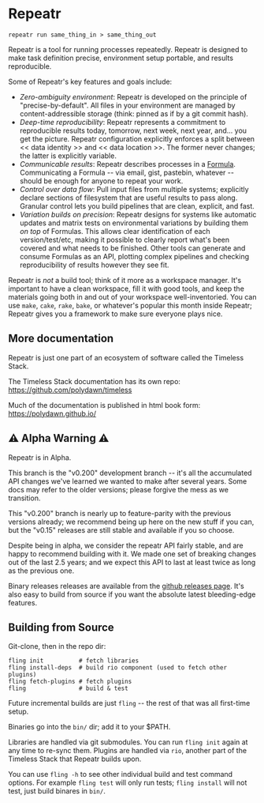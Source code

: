 Repeatr
=======

```
repeatr run same_thing_in > same_thing_out
```

Repeatr is a tool for running processes repeatedly.  Repeatr is designed to make task definition precise, environment setup portable, and results reproducible.

Some of Repeatr's key features and goals include:

- *Zero-ambiguity environment*: Repeatr is developed on the principle of "precise-by-default".  All files in your environment are managed by content-addressible storage (think: pinned as if by a git commit hash).
- *Deep-time reproducibility*: Repeatr represents a commitment to reproducible results today, tomorrow, next week, next year, and... you get the picture.  Repeatr configuration explicitly enforces a split between << data identity >> and << data location >>.  The former never changes; the latter is explicitly variable.
- *Communicable results*: Repeatr describes processes in a [Formula](https://polydawn.github.io/glossary#formula).  Communicating a Formula -- via email, gist, pastebin, whatever -- should be enough for anyone to repeat your work.
- *Control over data flow*: Pull input files from multiple systems; explicitly declare sections of filesystem that are useful results to pass along.  Granular control lets you build pipelines that are clean, explicit, and fast.
- *Variation builds on precision*: Repeatr designs for systems like automatic updates and matrix tests on environmental variations by building them *on top* of Formulas.  This allows clear identification of each version/test/etc, making it possible to clearly report what's been covered and what needs to be finished.  Other tools can generate and consume Formulas as an API, plotting complex pipelines and checking reproducibility of results however they see fit.

Repeatr is *not* a build tool; think of it more as a workspace manager.
It's important to have a clean workspace, fill it with good tools, and keep the materials going both in and out of your workspace well-inventoried.
You can use `make`, `cake`, `rake`, `bake`, or whatever's popular this month inside Repeatr; Repeatr gives you a framework to make sure everyone plays nice.


More documentation
------------------

Repeatr is just one part of an ecosystem of software called the Timeless Stack.

The Timeless Stack documentation has its own repo: https://github.com/polydawn/timeless

Much of the documentation is published in html book form: https://polydawn.github.io/



:warning: Alpha Warning :warning:
---------------------------------

Repeatr is in Alpha.

This branch is the "v0.200" development branch -- it's all the accumulated API changes we've learned we wanted to make after several years.
Some docs may refer to the older versions; please forgive the mess as we transition.

This "v0.200" branch is nearly up to feature-parity with the previous versions already; we recommend being up here on the new stuff if you can,
but the "v0.15" releases are still stable and available if you so choose.

Despite being in alpha, we consider the repeatr API fairly stable, and are happy to recommend building with it.
We made one set of breaking changes out of the last 2.5 years; and we expect this API to last at least twice as long as the previous one.

Binary releases releases are available from the [github releases page](https://github.com/polydawn/repeatr/releases).
It's also easy to build from source if you want the absolute latest bleeding-edge features.



Building from Source
--------------------

Git-clone, then in the repo dir:

```
fling init          # fetch libraries
fling install-deps  # build rio component (used to fetch other plugins)
fling fetch-plugins # fetch plugins
fling               # build & test
```

Future incremental builds are just `fling` -- the rest of that was all first-time setup.

Binaries go into the `bin/` dir; add it to your $PATH.

Libraries are handled via git submodules.  You can run `fling init` again at any time to re-sync them.
Plugins are handled via `rio`, another part of the Timeless Stack that Repeatr builds upon.

You can use `fling -h` to see other individual build and test command options.
For example `fling test` will only run tests; `fling install` will not test, just build binares in `bin/`.
